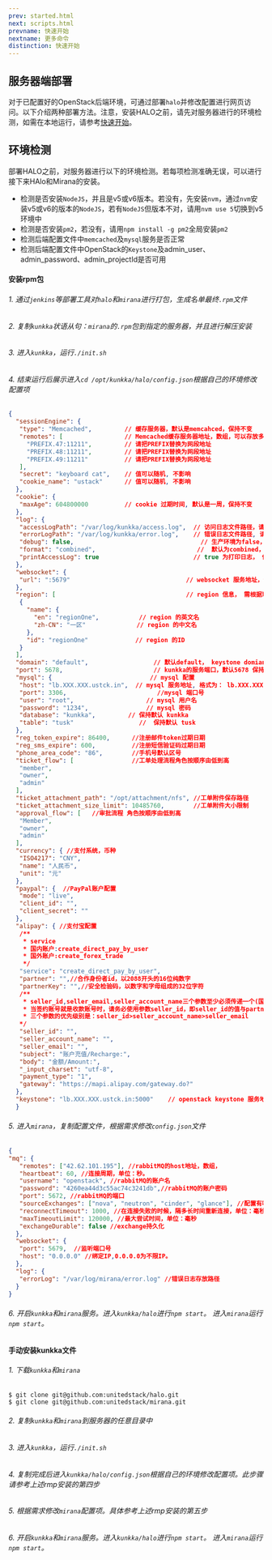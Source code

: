 ```yaml
---
prev: started.html
next: scripts.html
prevname: 快速开始
nextname: 更多命令
distinction: 快速开始
---
```

## 服务器端部署

对于已配置好的OpenStack后端环境，可通过部署`halo`并修改配置进行网页访问。以下介绍两种部署方法。注意，安装HALO之前，请先对服务器进行的环境检测，如需在本地运行，请参考[快速开始](/started/started.html)。

## 环境检测

部署HALO之前，对服务器进行以下的环境检测。若每项检测准确无误，可以进行接下来HAlo和Mirana的安装。

+ 检测是否安装`NodeJS`，并且是v5或v6版本。若没有，先安装`nvm`，通过`nvm`安装v5或v6的版本的`NodeJS`，若有`NodeJS`但版本不对，请用`nvm use 5`切换到v5环境中
+ 检测是否安装`pm2`，若没有，请用`npm install -g pm2`全局安装`pm2`
+ 检测后端配置文件中`memcached`及`mysql`服务是否正常
+ 检测后端配置文件中OpenStack的`Keystone`及admin_user、admin_password、admin_projectId是否可用

#### 安装rpm包

###### 1. 通过`jenkins`等部署工具对`halo`和`mirana`进行打包，生成名单最终`.rpm`文件
###### 2. 复制`kunkka`状语从句：`mirana`的`.rpm`包到指定的服务器，并且进行解压安装
###### 3. 进入`kunkka`，运行`./init.sh`
###### 4. 结束运行后展示进入`cd /opt/kunkka/halo/config.json`根据自己的环境修改配置项

``` json
{
  "sessionEngine": {
   "type": "Memcached",         // 缓存服务器，默认是memcahced，保持不变
   "remotes": [                 // Memcached缓存服务器地址，数组，可以存放多个地址（我们的架构是三个memcached 服务节点）
     "PREFIX.47:11211",         // 请把PREFIX替换为网段地址
     "PREFIX.48:11211",         // 请把PREFIX替换为网段地址
     "PREFIX.49:11211"          // 请把PREFIX替换为网段地址
   ],
   "secret": "keyboard cat",    // 值可以随机, 不影响
   "cookie_name": "ustack"      // 值可以随机, 不影响
  },
  "cookie": {
   "maxAge": 604800000          // cookie 过期时间, 默认是一周，保持不变
  },
  "log": {
   "accessLogPath": "/var/log/kunkka/access.log",  // 访问日志文件路径，请配成 /var/log/kunkka/access.log
   "errorLogPath": "/var/log/kunkka/error.log",    // 错误日志文件路径, 请配成 /var/log/kunkka/error.log
   "debug": false,                                   // 生产环境为false，保持默认
   "format": "combined",                            //  默认为combined，保持默认
   "printAccessLog": true                          // true 为打印日志， 保持默认
  },
  "websocket": {
   "url": ":5679"                                // websocket 服务地址，保持默认
  },
  "region": [                                    // region 信息， 需根据环境的region信息配置
   {
     "name": {
       "en": "regionOne",           // region 的英文名
       "zh-CN": "一区"              // region 的中文名
     },
     "id": "regionOne"             // region 的ID
   }
  ],
  "domain": "default",                  // 默认default， keystone domian信息
  "port": 5678,                         // kunkka的服务端口，默认5678 保持不变
  "mysql": {                           // mysql 配置
   "host": "lb.XXX.XXX.ustck.in",  // mysql 服务地址, 格式为： lb.XXX.XXX.ustck.in
   "port": 3306,                         //mysql 端口号
   "user": "root",                    // mysql 用户名
   "password": "1234",                // mysql 密码
   "database": "kunkka",         // 保持默认 kunkka
   "table": "tusk"                  //  保持默认 tusk
  },
  "reg_token_expire": 86400,      //注册邮件token过期日期
  "reg_sms_expire": 600,          //注册短信验证码过期日期
  "phone_area_code": "86",        //手机号默认区号
  "ticket_flow": [                //工单处理流程角色按顺序由低到高
   "member",
   "owner",
   "admin"
  ],
  "ticket_attachment_path": "/opt/attachment/nfs", //工单附件保存路径
  "ticket_attachment_size_limit": 10485760,        //工单附件大小限制
  "approval_flow": [   //审批流程 角色按顺序由低到高
   "Member",
   "owner",
   "admin"
  ],
  "currency": { //支付系统，币种
   "ISO4217": "CNY",
   "name": "人民币",
   "unit": "元"
  },
  "paypal": {  //PayPal账户配置
   "mode": "live",
   "client_id": "",
   "client_secret": ""
  },
  "alipay": { //支付宝配置
   /**
    * service
    * 国内账户:create_direct_pay_by_user
    * 国外账户:create_forex_trade
    */
   "service": "create_direct_pay_by_user",
   "partner": "",//合作身份者id，以2088开头的16位纯数字
   "partnerKey": "",//安全检验码，以数字和字母组成的32位字符
   /**
    * seller_id,seller_email,seller_account_name三个参数至少必须传递一个(国内账户,国外无要求)。
    * 当签约账号就是收款账号时，请务必使用参数seller_id，即seller_id的值与partner的值相同。
    * 三个参数的优先级别是：seller_id>seller_account_name>seller_email
   */
   "seller_id": "",
   "seller_account_name": "",
   "seller_email": "",
   "subject": "账户充值/Recharge:",
   "body": "金额/Amount:",
   "_input_charset": "utf-8",
   "payment_type": "1",
   "gateway": "https://mapi.alipay.com/gateway.do?"
  },
  "keystone": "lb.XXX.XXX.ustck.in:5000"    // openstack keystone 服务地址, 需要手动填写，格式为：lb.XXX.XXX.ustck.in:端口号。
  }
```
###### 5. 进入`mirana`，复制配置文件，根据需求修改`config.json`文件

``` json
{
"mq": {
   "remotes": ["42.62.101.195"], //rabbitMQ的host地址，数组，
   "heartbeat": 60, //连接周期，单位：秒。
   "username": "openstack", //rabbitMQ的账户名
   "password": "4260ea44d3c55ac74c3241db",//rabbitMQ的账户密码
   "port": 5672, //rabbitMQ的端口
   "sourceExchanges": ["nova", "neutron", "cinder", "glance"], //配置有哪些channel
   "reconnectTimeout": 1000, //在连接失败的时候，隔多长时间重新连接，单位：毫秒
   "maxTimeoutLimit": 120000, //最大尝试时间，单位：毫秒
   "exchangeDurable": false //exchange持久化
  },
  "websocket": {
   "port": 5679,  //监听端口号
   "host": "0.0.0.0" //绑定IP,0.0.0.0为不限IP。
  },
  "log": {
   "errorLog": "/var/log/mirana/error.log" //错误日志存放路径
  }
}
```

###### 6. 开启`kunkka`和`mirana`服务。进入`kunkka/halo`进行`npm start`。 进入`mirana`运行`npm start`。

#### 手动安装kunkka文件

###### 1. 下载`kunkka`和`mirana`

```
$ git clone git@github.com:unitedstack/halo.git
$ git clone git@github.com:unitedstack/mirana.git
```
###### 2. 复制`kunkka`和`mirana`到服务器的任意目录中
###### 3. 进入`kunkka`，运行`./init.sh`
###### 4. 复制完成后进入`kunkka/halo/config.json`根据自己的环境修改配置项。此步骤请参考上述rmp安装的第四步
###### 5. 根据需求修改`mirana`配置项。具体参考上述rmp安装的第五步
###### 6. 开启`kunkka`和`mirana`服务。进入`kunkka/halo`进行`npm start`。 进入`mirana`运行`npm start`。
